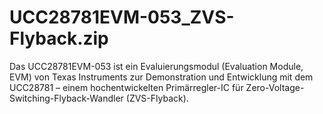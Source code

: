 # UCC28781EVM-053_ZVS-Flyback.zip
Das UCC28781EVM-053 ist ein Evaluierungsmodul (Evaluation Module, EVM) von Texas Instruments zur Demonstration und Entwicklung mit dem UCC28781 – einem hochentwickelten Primärregler-IC für Zero-Voltage-Switching-Flyback-Wandler (ZVS-Flyback).
